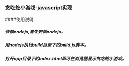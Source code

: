 ### 贪吃蛇小游戏-javascript实现
####使用说明
##### 依赖nodejs,需先安装nodejs。
##### 用nodejs执行build目录下的build.js脚本。
##### 打开app目录下的index.html即可在浏览器显示贪吃蛇小游戏。
